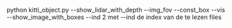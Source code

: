 python kitti_object.py --show_lidar_with_depth --img_fov --const_box --vis --show_image_with_boxes --ind 2
met --ind de index van de te lezen files
